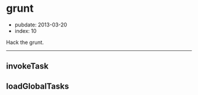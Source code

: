 # grunt

- pubdate: 2013-03-20
- index: 10

Hack the grunt.

-----


## invokeTask


## loadGlobalTasks

